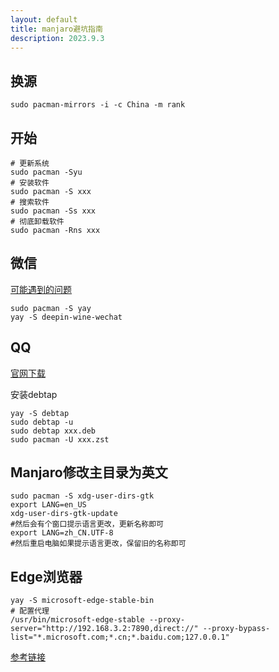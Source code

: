 ```yaml
---
layout: default
title: manjaro避坑指南
description: 2023.9.3
---
```


## 换源

```shell
sudo pacman-mirrors -i -c China -m rank
```

## 开始

```
# 更新系统
sudo pacman -Syu
# 安装软件
sudo pacman -S xxx
# 搜索软件
sudo pacman -Ss xxx
# 彻底卸载软件
sudo pacman -Rns xxx
```

## 微信

[可能遇到的问题](https://github.com/vufa/deepin-wine-wechat-arch/issues/271)

```shell
sudo pacman -S yay
yay -S deepin-wine-wechat
```

## QQ

[官网下载](https://im.qq.com)

安装debtap
```shell
yay -S debtap
sudo debtap -u
sudo debtap xxx.deb
sudo pacman -U xxx.zst
```

## Manjaro修改主目录为英文

```shell
sudo pacman -S xdg-user-dirs-gtk
export LANG=en_US
xdg-user-dirs-gtk-update
#然后会有个窗口提示语言更改，更新名称即可
export LANG=zh_CN.UTF-8
#然后重启电脑如果提示语言更改，保留旧的名称即可
```

## Edge浏览器

```shell
yay -S microsoft-edge-stable-bin
# 配置代理
/usr/bin/microsoft-edge-stable --proxy-server="http://192.168.3.2:7890,direct://" --proxy-bypass-list="*.microsoft.com;*.cn;*.baidu.com;127.0.0.1"
```
[参考链接](https://learn.microsoft.com/zh-cn/deployedge/edge-learnmore-cmdline-options-proxy-settings)
